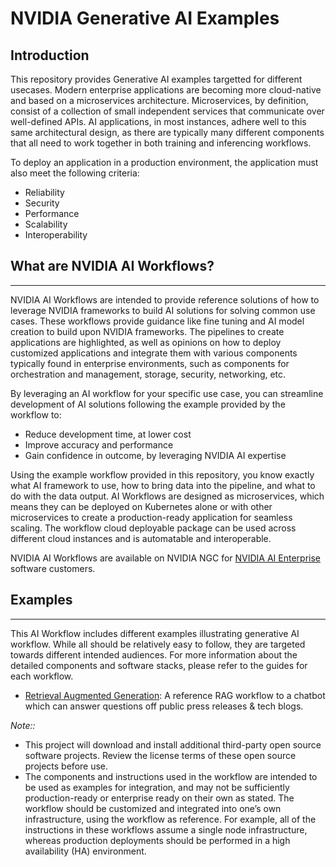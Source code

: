 # NVIDIA Generative AI Examples

## Introduction

This repository provides Generative AI examples targetted for different usecases. Modern enterprise applications are becoming more cloud-native and based on a microservices architecture. Microservices, by definition, consist of a collection of small independent services that communicate over well-defined APIs. AI applications, in most instances, adhere well to this same architectural design, as there are typically many different components that all need to work together in both training and inferencing workflows.

To deploy an application in a production environment, the application must also meet the following criteria:

- Reliability
- Security
- Performance
- Scalability
- Interoperability

## What are NVIDIA AI Workflows?
-----------------------------
NVIDIA AI Workflows are intended to provide reference solutions of how to leverage NVIDIA frameworks to build AI solutions for solving common use cases. These workflows provide guidance like fine tuning and AI model creation to build upon NVIDIA frameworks. The pipelines to create applications are highlighted, as well as opinions on how to deploy customized applications and integrate them with various components typically found in enterprise environments, such as components for orchestration and management, storage, security, networking, etc.

By leveraging an AI workflow for your specific use case, you can streamline development of AI solutions following the example provided by the workflow to:

- Reduce development time, at lower cost
- Improve accuracy and performance
- Gain confidence in outcome, by leveraging NVIDIA AI expertise

Using the example workflow provided in this repository, you know exactly what AI framework to use, how to bring data into the pipeline, and what to do with the data output. AI Workflows are designed as microservices, which means they can be deployed on Kubernetes alone or with other microservices to create a production-ready application for seamless scaling. The workflow cloud deployable package can be used across different cloud instances and is automatable and interoperable.

NVIDIA AI Workflows are available on NVIDIA NGC for [NVIDIA AI Enterprise](https://www.nvidia.com/en-us/data-center/products/ai-enterprise/) software customers.

## Examples
--------------------------

This AI Workflow includes different examples illustrating generative AI workflow. While all should be relatively easy to follow, they are targeted towards different intended audiences. For more information about the detailed components and software stacks, please refer to the guides for each workflow.

- [Retrieval Augmented Generation](./RetrievalAugmentedGeneration/README.md): A reference RAG workflow to a chatbot which can answer questions off public press releases & tech blogs.

*Note::*
- This project will download and install additional third-party open source software projects. Review the license terms of these open source projects before use.
- The components and instructions used in the workflow are intended to be used as examples for integration, and may not be sufficiently production-ready or enterprise ready on their own as stated. The workflow should be customized and integrated into one’s own infrastructure, using the workflow as reference. For example, all of the instructions in these workflows assume a single node infrastructure, whereas production deployments should be performed in a high availability (HA) environment.
